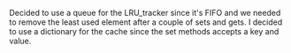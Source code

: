 Decided to use a queue for the LRU_tracker since it's FIFO and we needed to remove the least used element after a couple of sets and gets. I decided to use a dictionary for the cache since the set methods accepts a key and value.